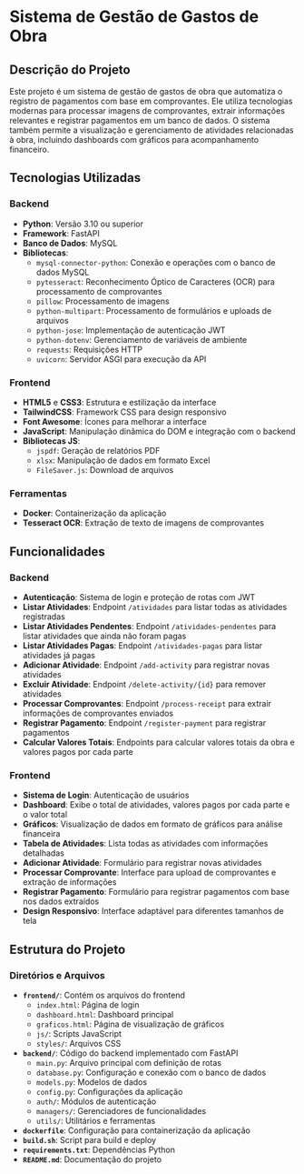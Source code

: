 # Sistema de Gestão de Gastos de Obra

## Descrição do Projeto
Este projeto é um sistema de gestão de gastos de obra que automatiza o registro de pagamentos com base em comprovantes. Ele utiliza tecnologias modernas para processar imagens de comprovantes, extrair informações relevantes e registrar pagamentos em um banco de dados. O sistema também permite a visualização e gerenciamento de atividades relacionadas à obra, incluindo dashboards com gráficos para acompanhamento financeiro.

## Tecnologias Utilizadas
### Backend
- **Python**: Versão 3.10 ou superior
- **Framework**: FastAPI
- **Banco de Dados**: MySQL
- **Bibliotecas**:
    - `mysql-connector-python`: Conexão e operações com o banco de dados MySQL
    - `pytesseract`: Reconhecimento Óptico de Caracteres (OCR) para processamento de comprovantes
    - `pillow`: Processamento de imagens
    - `python-multipart`: Processamento de formulários e uploads de arquivos
    - `python-jose`: Implementação de autenticação JWT
    - `python-dotenv`: Gerenciamento de variáveis de ambiente
    - `requests`: Requisições HTTP
    - `uvicorn`: Servidor ASGI para execução da API

### Frontend
- **HTML5** e **CSS3**: Estrutura e estilização da interface
- **TailwindCSS**: Framework CSS para design responsivo
- **Font Awesome**: Ícones para melhorar a interface
- **JavaScript**: Manipulação dinâmica do DOM e integração com o backend
- **Bibliotecas JS**:
    - `jspdf`: Geração de relatórios PDF
    - `xlsx`: Manipulação de dados em formato Excel
    - `FileSaver.js`: Download de arquivos

### Ferramentas
- **Docker**: Containerização da aplicação
- **Tesseract OCR**: Extração de texto de imagens de comprovantes

## Funcionalidades
### Backend
- **Autenticação**: Sistema de login e proteção de rotas com JWT
- **Listar Atividades**: Endpoint `/atividades` para listar todas as atividades registradas
- **Listar Atividades Pendentes**: Endpoint `/atividades-pendentes` para listar atividades que ainda não foram pagas
- **Listar Atividades Pagas**: Endpoint `/atividades-pagas` para listar atividades já pagas
- **Adicionar Atividade**: Endpoint `/add-activity` para registrar novas atividades
- **Excluir Atividade**: Endpoint `/delete-activity/{id}` para remover atividades
- **Processar Comprovantes**: Endpoint `/process-receipt` para extrair informações de comprovantes enviados
- **Registrar Pagamento**: Endpoint `/register-payment` para registrar pagamentos
- **Calcular Valores Totais**: Endpoints para calcular valores totais da obra e valores pagos por cada parte

### Frontend
- **Sistema de Login**: Autenticação de usuários
- **Dashboard**: Exibe o total de atividades, valores pagos por cada parte e o valor total
- **Gráficos**: Visualização de dados em formato de gráficos para análise financeira
- **Tabela de Atividades**: Lista todas as atividades com informações detalhadas
- **Adicionar Atividade**: Formulário para registrar novas atividades
- **Processar Comprovante**: Interface para upload de comprovantes e extração de informações
- **Registrar Pagamento**: Formulário para registrar pagamentos com base nos dados extraídos
- **Design Responsivo**: Interface adaptável para diferentes tamanhos de tela

## Estrutura do Projeto
### Diretórios e Arquivos
- **`frontend/`**: Contém os arquivos do frontend
  - `index.html`: Página de login
  - `dashboard.html`: Dashboard principal
  - `graficos.html`: Página de visualização de gráficos
  - `js/`: Scripts JavaScript
  - `styles/`: Arquivos CSS
- **`backend/`**: Código do backend implementado com FastAPI
  - `main.py`: Arquivo principal com definição de rotas
  - `database.py`: Configuração e conexão com o banco de dados
  - `models.py`: Modelos de dados
  - `config.py`: Configurações da aplicação
  - `auth/`: Módulos de autenticação
  - `managers/`: Gerenciadores de funcionalidades
  - `utils/`: Utilitários e ferramentas
- **`dockerfile`**: Configuração para containerização da aplicação
- **`build.sh`**: Script para build e deploy
- **`requirements.txt`**: Dependências Python
- **`README.md`**: Documentação do projeto

